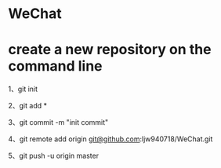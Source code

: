 # WeChat

# create a new repository on the command line

1、git init  

2、git add *  

3、git commit  -m "init commit" 

4、git remote add  origin git@github.com:ljw940718/WeChat.git

5、git push -u origin master

